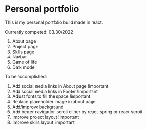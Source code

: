 # Personal portfolio

This is my personal portfolio build made in react.

Currently completed: 03/30/2022

1. About page
2. Project page
3. Skills page
4. Navbar
5. Game of life
6. Dark mode

To be accomplished:

1. Add social media links in About page !important
2. Add social media links in Footer !important
3. Adjust fonts to fill the space !important
4. Replace placeholder image in about page
5. Add/improve background
6. Add better navigation scroll either by react-spring or react-scroll
7. Improve project layout !important
8. Improve skills layout !important
